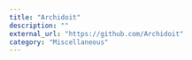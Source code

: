 ```yaml
---
title: "Archidoit"
description: ""
external_url: "https://github.com/Archidoit"
category: "Miscellaneous"
---
```


